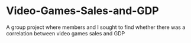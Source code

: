 # Video-Games-Sales-and-GDP
A group project where members and I sought to find whether there was a correlation between video games sales and GDP
